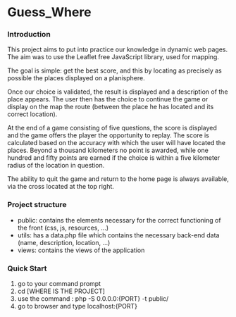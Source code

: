 # Guess_Where

### Introduction

This project aims to put into practice our knowledge in dynamic web pages. The aim was to use the
Leaflet free JavaScript library, used for mapping.


The goal is simple: get the best score, and this by locating as precisely as possible the places displayed on a
planisphere.


Once our choice is validated, the result is displayed and a description of the place appears. The user then has the choice to continue the game
or display on the map the route (between the place he has located and its correct location).


At the end of a game consisting of five questions, the score is displayed and the game offers the player the opportunity to replay. The score is calculated based on the accuracy with which the user will have located the places. Beyond a thousand kilometers no point is awarded, while one hundred and fifty points are earned if the choice is within a five kilometer radius of the location in question.


The ability to quit the game and return to the home page is always available, via the cross located at the top right.

### Project structure

* public: contains the elements necessary for the correct functioning of the front (css, js, resources, ...)
* utils: has a data.php file which contains the necessary back-end data (name, description, location, ...)
* views: contains the views of the application

### Quick Start

1. go to your command prompt
2. cd [WHERE IS THE PROJECT]
3. use the command : php -S 0.0.0.0:{PORT} -t public/
4. go to browser and type localhost:{PORT}
